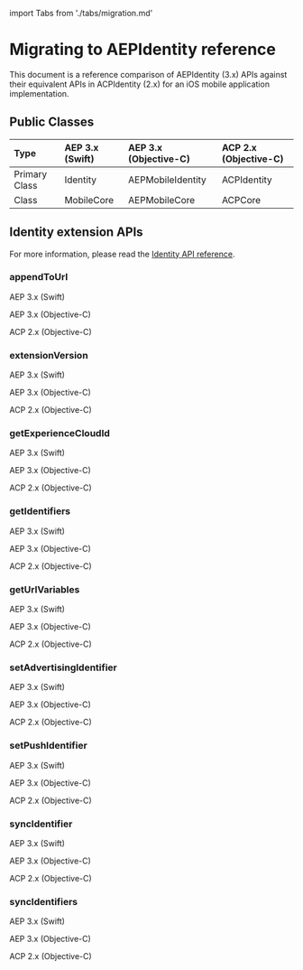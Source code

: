 import Tabs from './tabs/migration.md'

# Migrating to AEPIdentity reference

This document is a reference comparison of AEPIdentity (3.x) APIs against their equivalent APIs in ACPIdentity (2.x) for an iOS mobile application implementation.

## Public Classes

| Type | AEP 3.x (Swift) | AEP 3.x (Objective-C) | ACP 2.x (Objective-C) |
| :--- | :--- | :--- | :--- |
| Primary Class | Identity | AEPMobileIdentity | ACPIdentity |
| Class | MobileCore | AEPMobileCore | ACPCore |

## Identity extension APIs

For more information, please read the [Identity API reference](api-reference.md).

### appendToUrl

<TabsBlock orientation="horizontal" slots="heading, content" repeat="3"/>

AEP 3.x (Swift)

<Tabs query="platform=aep-swift&api=append-to-url"/>

AEP 3.x (Objective-C)

<Tabs query="platform=aep-objc&api=append-to-url"/>

ACP 2.x (Objective-C)

<Tabs query="platform=acp-objc&api=append-to-url"/>

### extensionVersion

<TabsBlock orientation="horizontal" slots="heading, content" repeat="3"/>


AEP 3.x (Swift)

<Tabs query="platform=aep-swift&api=extension-version"/>

AEP 3.x (Objective-C)

<Tabs query="platform=aep-objc&api=extension-version"/>

ACP 2.x (Objective-C)

<Tabs query="platform=acp-objc&api=extension-version"/>

### getExperienceCloudId

<TabsBlock orientation="horizontal" slots="heading, content" repeat="3"/>


AEP 3.x (Swift)

<Tabs query="platform=aep-swift&api=get-experience-cloud-id"/>

AEP 3.x (Objective-C)

<Tabs query="platform=aep-objc&api=get-experience-cloud-id"/>

ACP 2.x (Objective-C)

<Tabs query="platform=acp-objc&api=get-experience-cloud-id"/>

### getIdentifiers

<TabsBlock orientation="horizontal" slots="heading, content" repeat="3"/>

AEP 3.x (Swift)

<Tabs query="platform=aep-swift&api=get-identifiers"/>

AEP 3.x (Objective-C)

<Tabs query="platform=aep-objc&api=get-identifiers"/>

ACP 2.x (Objective-C)

<Tabs query="platform=acp-objc&api=get-identifiers"/>

### getUrlVariables

<TabsBlock orientation="horizontal" slots="heading, content" repeat="3"/>

AEP 3.x (Swift)

<Tabs query="platform=aep-swift&api=get-url-variables"/>

AEP 3.x (Objective-C)

<Tabs query="platform=aep-objc&api=get-url-variables"/>

ACP 2.x (Objective-C)

<Tabs query="platform=acp-objc&api=get-url-variables"/>

### setAdvertisingIdentifier

<TabsBlock orientation="horizontal" slots="heading, content" repeat="3"/>

AEP 3.x (Swift)

<Tabs query="platform=aep-swift&api=set-advertising-identifier"/>

AEP 3.x (Objective-C)

<Tabs query="platform=aep-objc&api=set-advertising-identifier"/>

ACP 2.x (Objective-C)

<Tabs query="platform=acp-objc&api=set-advertising-identifier"/>

### setPushIdentifier

<TabsBlock orientation="horizontal" slots="heading, content" repeat="3"/>

AEP 3.x (Swift)

<Tabs query="platform=aep-swift&api=set-push-identifier"/>

AEP 3.x (Objective-C)

<Tabs query="platform=aep-objc&api=set-push-identifier"/>

ACP 2.x (Objective-C)

<Tabs query="platform=acp-objc&api=set-push-identifier"/>

### syncIdentifier

<TabsBlock orientation="horizontal" slots="heading, content" repeat="3"/>

AEP 3.x (Swift)

<Tabs query="platform=aep-swift&api=sync-identifier"/>

AEP 3.x (Objective-C)

<Tabs query="platform=aep-objc&api=sync-identifier"/>

ACP 2.x (Objective-C)

<Tabs query="platform=acp-objc&api=sync-identifier"/>

### syncIdentifiers

<TabsBlock orientation="horizontal" slots="heading, content" repeat="3"/>

AEP 3.x (Swift)

<Tabs query="platform=aep-swift&api=sync-identifiers"/>

AEP 3.x (Objective-C)

<Tabs query="platform=aep-objc&api=sync-identifiers"/>

ACP 2.x (Objective-C)

<Tabs query="platform=acp-objc&api=sync-identifiers"/>